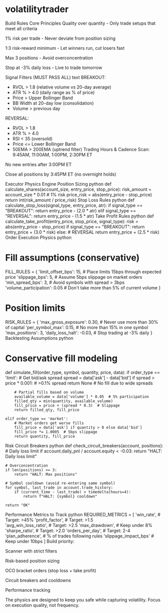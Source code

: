 # volatilitytrader

Build Rules
Core Principles
Quality over quantity - Only trade setups that meet all criteria

1% risk per trade - Never deviate from position sizing

1:3 risk-reward minimum - Let winners run, cut losers fast

Max 3 positions - Avoid overconcentration

Stop at -3% daily loss - Live to trade tomorrow

Signal Filters (MUST PASS ALL)
text
BREAKOUT:
  - RVOL > 1.8 (relative volume vs 20-day average)
  - ATR % > 4.0 (daily range as % of price)  
  - Price > Upper Bollinger Band
  - BB Width at 20-day low (consolidation)
  - Volume > previous day

REVERSAL:
  - RVOL > 1.8
  - ATR % > 4.0
  - RSI < 35 (oversold)
  - Price <= Lower Bollinger Band  
  - 50EMA > 200EMA (uptrend filter)
Trading Hours & Cadence
Scan: 9:45AM, 11:00AM, 1:00PM, 2:30PM ET

No new entries after 3:00PM ET

Close all positions by 3:45PM ET (no overnight holds)

Executor Physics Engine
Position Sizing
python
def calculate_shares(account_size, entry_price, stop_price):
    risk_amount = account_size * 0.01  # 1% risk
    price_risk = abs(entry_price - stop_price)
    return int(risk_amount / price_risk)
Stop Loss Rules
python
def calculate_stop_loss(signal_type, entry_price, atr):
    if signal_type == "BREAKOUT":
        return entry_price - (2.0 * atr)
    elif signal_type == "REVERSAL":
        return entry_price - (1.5 * atr)
Take Profit Rules
python
def calculate_take_profit(entry_price, stop_price, signal_type):
    risk = abs(entry_price - stop_price)
    if signal_type == "BREAKOUT":
        return entry_price + (3.0 * risk)
    else:  # REVERSAL
        return entry_price + (2.5 * risk)
Order Execution Physics
python
# Fill assumptions (conservative)
FILL_RULES = {
    'limit_offset_bps': 15,      # Place limits 15bps through expected price
    'slippage_bps': 5,           # Assume 5bps slippage on market orders
    'min_spread_bps': 3,         # Avoid symbols with spread > 3bps
    'volume_participation': 0.05 # Don't take more than 5% of current volume
}

# Position limits
RISK_RULES = {
    'max_gross_exposure': 0.30,  # Never use more than 30% of capital
    'per_symbol_max': 0.15,      # No more than 15% in one symbol
    'max_positions': 3,
    'daily_loss_halt': -0.03,    # Stop trading at -3% daily
}
Backtesting Assumptions
python
# Conservative fill modeling
def simulate_fill(order_type, symbol, quantity, price, data):
    if order_type == 'limit':
        # Get bid/ask spread
        spread = data['ask'] - data['bid']
        if spread > price * 0.001:  # >0.1% spread
            return None  # No fill due to wide spreads
        
        # Partial fills based on volume
        available_volume = data['volume'] * 0.05  # 5% participation
        filled_qty = min(quantity, available_volume)
        fill_price = price + (spread * 0.3)  # Slippage
        return filled_qty, fill_price
    
    elif order_type == 'market':
        # Market orders get worse fills
        fill_price = data['ask'] if quantity > 0 else data['bid']
        fill_price *= 1.0005  # 5bps slippage
        return quantity, fill_price
Risk Circuit Breakers
python
def check_circuit_breakers(account, positions):
    # Daily loss limit
    if account.daily_pnl / account.equity < -0.03:
        return "HALT: Daily loss limit"
    
    # Overconcentration
    if len(positions) >= 3:
        return "HALT: Max positions"
    
    # Symbol cooldown (avoid re-entering same symbol)
    for symbol, last_trade in account.trade_history:
        if (current_time - last_trade) < timedelta(hours=4):
            return f"HALT: {symbol} cooldown"
    
    return "OK"
Performance Metrics to Track
python
REQUIRED_METRICS = [
    'win_rate',                   # Target: >45%
    'profit_factor',              # Target: >1.5  
    'avg_win_loss_ratio',         # Target: >2.5
    'max_drawdown',               # Keep under 8%
    'sharpe_ratio',               # Target: >2.0
    'orders_per_day',             # Target: 2-4
    'plan_adherence',             # % of trades following rules
    'slippage_impact_bps'         # Keep under 10bps
]
Build priority:

Scanner with strict filters

Risk-based position sizing

OCO bracket orders (stop loss + take profit)

Circuit breakers and cooldowns

Performance tracking

The physics are designed to keep you safe while capturing volatility. Focus on execution quality, not frequency.
